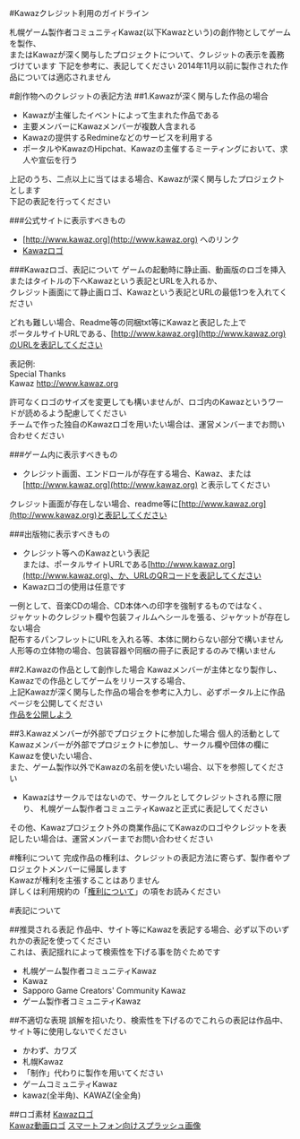 #Kawazクレジット利用のガイドライン

札幌ゲーム製作者コミュニティKawaz(以下Kawazという)の創作物としてゲームを製作、	
またはKawazが深く関与したプロジェクトについて、クレジットの表示を義務づけています	
下記を参考に、表記してください	
2014年11月以前に製作された作品については適応されません


#創作物へのクレジットの表記方法
##1.Kawazが深く関与した作品の場合
- Kawazが主催したイベントによって生まれた作品である
- 主要メンバーにKawazメンバーが複数人含まれる
- Kawazの提供するRedmineなどのサービスを利用する
- ポータルやKawazのHipchat、Kawazの主催するミーティングにおいて、求人や宣伝を行う	

上記のうち、二点以上に当てはまる場合、Kawazが深く関与したプロジェクトとします	
下記の表記を行ってください

###公式サイトに表示すべきもの
- [http://www.kawaz.org](http://www.kawaz.org) へのリンク
- [Kawazロゴ](/statics/resources/credits/kawaz-logo.zip)	


###Kawazロゴ、表記について
ゲームの起動時に静止画、動画版のロゴを挿入	
またはタイトルの下へKawazという表記とURLを入れるか、	
クレジット画面にて静止画ロゴ、Kawazという表記とURLの最低1つを入れてください

どれも難しい場合、Readme等の同梱txt等にKawazと表記した上で	
ポータルサイトURLである、[http://www.kawaz.org](http://www.kawaz.org)のURLを表記してください

表記例:	
Special Thanks	
Kawaz http://www.kawaz.org

許可なくロゴのサイズを変更しても構いませんが、ロゴ内のKawazというワードが読めるよう配慮してください	
チームで作った独自のKawazロゴを用いたい場合は、運営メンバーまでお問い合わせください


###ゲーム内に表示すべきもの

- クレジット画面、エンドロールが存在する場合、Kawaz、または	
[http://www.kawaz.org](http://www.kawaz.org)
と表示してください	

クレジット画面が存在しない場合、readme等に[http://www.kawaz.org](http://www.kawaz.org)と表記してください


###出版物に表示すべきもの
- クレジット等へのKawazという表記	
または、ポータルサイトURLである[http://www.kawaz.org](http://www.kawaz.org)、か、URLのQRコードを表記してください
- Kawazロゴの使用は任意です

一例として、音楽CDの場合、CD本体への印字を強制するものではなく、	
ジャケットのクレジット欄や包装フィルムへシールを張る、ジャケットが存在しない場合	
配布するパンフレットにURLを入れる等、本体に関わらない部分で構いません	
人形等の立体物の場合、包装容器や同梱の冊子に表記するのみで構いません



##2.Kawazの作品として創作した場合
Kawazメンバーが主体となり製作し、Kawazでの作品としてゲームをリリースする場合、	
上記Kawazが深く関与した作品の場合を参考に入力し、必ずポータル上に作品ページを公開してください 	
[作品を公開しよう](/helps/products/)


##3.Kawazメンバーが外部でプロジェクトに参加した場合
個人的活動としてKawazメンバーが外部でプロジェクトに参加し、サークル欄や団体の欄にKawazを使いたい場合、	
また、ゲーム製作以外でKawazの名前を使いたい場合、以下を参照してください

- Kawazはサークルではないので、サークルとしてクレジットされる際に限り、	
札幌ゲーム製作者コミュニティKawazと正式に表記してください	

その他、Kawazプロジェクト外の商業作品にてKawazのロゴやクレジットを表記したい場合は、運営メンバーまでお問い合わせください



#権利について
完成作品の権利は、クレジットの表記方法に寄らず、製作者やプロジェクトメンバーに帰属します	
Kawazが権利を主張することはありません	
詳しくは利用規約の「[権利について](/rules/)」の項をお読みください

#表記について

##推奨される表記
作品中、サイト等にKawazを表記する場合、必ず以下のいずれかの表記を使ってください	
これは、表記揺れによって検索性を下げる事を防ぐためです
- 札幌ゲーム製作者コミュニティKawaz
- Kawaz
- Sapporo Game Creators' Community Kawaz
- ゲーム製作者コミュニティKawaz

##不適切な表現
誤解を招いたり、検索性を下げるのでこれらの表記は作品中、サイト等に使用しないでください

- かわず、カワズ
- 札幌Kawaz
- 「制作」代わりに製作を用いてください
- ゲームコミュニティKawaz
- kawaz(全半角)、KAWAZ(全全角)

##ロゴ素材
[Kawazロゴ](/statics/resources/credits/kawaz-logo.zip)	
[Kawaz動画ロゴ](/statics/resources/credits/kawaz-movielogo.zip)	
[スマートフォン向けスプラッシュ画像](/statics/resources/credits/splash-images.zip)
